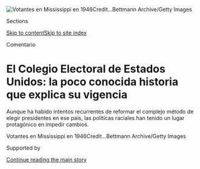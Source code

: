<div id="app">

<div>

<div>

<div>

</div>

<div data-aria-hidden="false">

<div id="site-content" data-role="main">

<div>

<div class="css-1aor85t" style="opacity:0.000000001;z-index:-1;visibility:hidden">

<div class="css-1hqnpie">

<div class="css-epjblv">

<span class="css-17xtcya">[Opinión](/es/section/opinion)</span><span class="css-x15j1o">|</span><span class="css-fwqvlz">El
Colegio Electoral de Estados Unidos: la poco conocida historia que
explica su
vigencia</span>

</div>

<div class="css-k008qs">

<div class="css-1iwv8en">

<span class="css-18z7m18"></span>

<div>

</div>

</div>

<span class="css-1n6z4y">https://nyti.ms/3i3Xp4r</span>

<div class="css-1705lsu">

<div class="css-4xjgmj">

<div class="css-4skfbu" data-role="toolbar" data-aria-label="Social Media Share buttons, Save button, and Comments Panel with current comment count" data-testid="share-tools">

  - 
  - 
  - 
  - 
    
    <div class="css-6n7j50">
    
    </div>

  - 

</div>

</div>

</div>

</div>

</div>

</div>

<div class="css-11qgg8s">

</div>

<div id="fullBleedHeaderContent">

<div class="css-n4ws9g">

![<span class="css-16f3y1r e13ogyst0" data-aria-hidden="true">Votantes
en Mississippi en
1946</span><span class="css-cnj6d5 e1z0qqy90" itemprop="copyrightHolder"><span class="css-1ly73wi e1tej78p0">Credit...</span><span><span>Bettmann
Archive/Getty
Images</span></span></span>](https://static01.graylady3jvrrxbe.onion/images/2020/08/03/opinion/03Keyssar-ES-1/03keyssarWeb-articleLarge.jpg?quality=75&auto=webp&disable=upscale)

</div>

<div class="css-3z92zw">

<div class="css-6cn7ki">

<div class="NYTAppHideMasthead css-1bcu9v6 e1suatyy0">

<div class="section css-1o1qe8k e1suatyy2">

<div class="css-cu5p7t er09x8g0">

<div class="css-6n7j50">

</div>

<span class="css-1dv1kvn">Sections</span>

[Skip to content](#site-content)[Skip to site
index](#site-index)

</div>

<div class="css-10698na e1huz5gh0">

</div>

</div>

</div>

Comentario

<div class="css-1sojcmr ehdk2mb0">

# El Colegio Electoral de Estados Unidos: la poco conocida historia que explica su vigencia

</div>

Aunque ha habido intentos recurrentes de reformar el complejo método de
elegir presidentes en ese país, las políticas raciales han tenido un
lugar protagónico en impedir cambios.

</div>

</div>

<div class="css-nwzfg5 e1gnum310">

<span class="css-1f9pvn2 opinion">Votantes en Mississippi en
1946</span><span class="css-cnj6d5 e1z0qqy90" itemprop="copyrightHolder"><span class="css-1ly73wi e1tej78p0">Credit...</span><span><span>Bettmann
Archive/Getty Images</span></span></span>

</div>

<div id="sponsor-wrapper" class="css-1hyfx7x">

<div id="sponsor-slug" class="css-19vbshk">

Supported by

</div>

[Continue reading the main
story](#after-sponsor)

<div id="sponsor" class="ad sponsor-wrapper" style="text-align:center;height:100%;display:block">

</div>

<div id="after-sponsor">

</div>

</div>

<div class="css-1wx1auc e1gnum311">

<div class="css-18e8msd">

<div class="css-vp77d3 epjyd6m0">

<div class="css-1baulvz">

Por <span class="css-1baulvz last-byline" itemprop="name">Alexander
Keyssar</span>

<div class="css-8atqhb">

Es profesor de historia y política social en Harvard y autor de [*Why Do
We Still Have the Electoral
College*](https://www.hup.harvard.edu/catalog.php?isbn=9780674660151#:~:text=After%20tracing%20the%20Electoral%20College's,showing%20why%20each%20has%20failed.)*?*

</div>

</div>

</div>

  - 3 de agosto de
    2020

  - 
    
    <div class="css-4xjgmj">
    
    <div class="css-d8bdto" data-role="toolbar" data-aria-label="Social Media Share buttons, Save button, and Comments Panel with current comment count" data-testid="share-tools">
    
      - 
      - 
      - 
      - 
        
        <div class="css-6n7j50">
        
        </div>
    
      - 
    
    </div>
    
    </div>

</div>

<div class="css-tk9fsr">

[Read in
English](https://www.nytimes3xbfgragh.onion/2020/08/03/opinion/electoral-college-racism-white-supremacy.html "Read in English")

</div>

</div>

</div>

<div class="section meteredContent css-1r7ky0e" name="articleBody" itemprop="articleBody">

<div class="css-1fanzo5 StoryBodyCompanionColumn">

<div class="css-53u6y8">

[Regístrate para recibir nuestro
boletín](https://www.nytimes3xbfgragh.onion/newsletters/el-times) con
lo mejor de The New York Times.

-----

Como nuestra resucitada conversación nacional sobre la raza ha dejado en
claro, el legado de la esclavitud y la supremacía blanca es extenso y
profundo en la sociedad y la vida política de Estados Unidos. Un legado
de este tipo —tan visible en una temporada de elecciones presidenciales—
ha sido la supervivencia y la preservación del Colegio Electoral, una
institución criticada por más de 200 años. Nuestro complicado método de
elegir presidentes ha sido blanco de intentos recurrentes de reforma
desde principios del siglo XIX, y las políticas raciales y de religión
han tenido un lugar protagónico en su derrota.

Por supuesto, no es ningún secreto que la esclavitud desempeñó un papel
en el diseño original de nuestro sistema de elecciones presidenciales,
aunque los
[historiadores](https://www.nytimes3xbfgragh.onion/2019/04/04/opinion/the-electoral-college-slavery-myth.html?action=click&module=RelatedLinks&pgtype=Article)
[no están de
acuerdo](https://www.nytimes3xbfgragh.onion/2019/04/06/opinion/electoral-college-slavery.html)
sobre la centralidad de ese papel. La conocida fórmula que daba
representación a los estados en el Congreso por las tres quintas partes
de sus esclavos se transfirió a la asignación de votos electorales; el
número de votos electorales otorgados a cada estado era (y sigue
siendo) equivalente a la representación de ese estado en la Cámara y el
Senado. Este diseño constitucional dio a los sureños blancos una
influencia desproporcionada en la elección de los presidentes, una
ventaja que podría afectar el resultado de las elecciones.

No es sorprendente que los estados esclavistas se opusieran
enérgicamente a cualquier cambioque disminuyera su ventaja en el
sistema. En 1816, cuando se introdujo por primera vez en el Congreso una
resolución que pedía el voto popular nacional, las protestas de los
senadores del sur la torpedearon. Los estados esclavistas “perderían el
privilegio que la Constitución ahora les permite, de votos sobre tres
quintos de su población que no sean hombres libres”, objetó William
Wyatt Bibb, de Georgia, en el pleno del Senado. “Sería profundamente
perjudicial para ellos”.

Lo que es mucho menos conocido, o reconocido, es que mucho después de la
abolición de la esclavitud, los líderes políticos del sur siguieron
resistiendo cualquier intento de reemplazar el Colegio Electoral con el
voto popular nacional. (Algunas veces apoyaron otras reformas, como la
división proporcional de los votos electorales de cada estado, pero esos
son hilos argumentales diferentes de un cuento multifacético). El
razonamiento detrás de esta oposición fue directo, aunque inquietante.
Después de la
[Reconstrucción](https://ar.usembassy.gov/wp-content/uploads/sites/26/2016/10/Capitulo-7_La_guerra_civil_y_la_reconstruccion.pdf),
los gobiernos blancos “redentores” que llegaron al poder en los estados
del sur se convirtieron en los beneficiarios políticos de lo que
equivalía a una cláusula de “cinco quintos”: los afroamericanos
contaban plenamente para la representación (y, por lo tanto, los votos
electorales), pero volvieron a ser privados de sus derechos a pesar de
las protecciones formales descritas en la decimoquinta enmienda,
ratificada en 1870, que decía que no se podía negar el derecho al voto
“por motivos de raza, color o condición previa de servidumbre”. Los
sureños blancos, en consecuencia, obtuvieron un beneficio aún mayor del
Colegio Electoral que el que tenían antes de la Guerra de Secesión.

</div>

</div>

<div class="css-1fanzo5 StoryBodyCompanionColumn">

<div class="css-53u6y8">

Un voto popular nacional habría eliminado ese beneficio. Como
reconocieron los líderes políticos de la región, la aprobación de una
enmienda constitucional que instituyese un voto nacional popular habría
generado fuertes presiones legales y políticas para otorgar derechos a
los afroestadounidenses. Incluso si se pudieran resistir esas presiones,
un folleto de la campaña de Alabama señaló en 1914 que “con la mitad
negra de nuestra gente sin votar, nuestra voz en las elecciones
nacionales, que ahora se basa en la población total, se apoyaría
únicamente en nuestra población votante y, por lo tanto, se reduciría a
la mitad”. Las consecuencias políticas de un voto nacional popular
simplemente no podían tolerarse.

Hacia la década de 1940, muchos sureños también llegaron a creer que su
peso desproporcionado en las elecciones presidenciales, gracias al
Colegio Electoral, era un bastión fundamental contra las crecientes
presiones del norte para ampliar los derechos civiles y políticos de los
afroestadounidenses. En 1947, el influyente tratado *Whither Solid
South?* de Charles Collins, sobre los derechos y el segregacionismo de
los estados, imploró a los sureños rechazar “cualquier intento de acabar
con el Colegio porque solo este puede permitir que los estados del sur
conserven sus derechos dentro de la Unión”. El libro, que se convirtió
en una lectura obligada entre los Dixiecrats —del segregacionista
Partido Demócrata de los Derechos de los Estados— que huyeron del
Partido Demócrata en 1948, fue muy elogiado y distribuido de forma
gratuita por (entre otros) el segregacionista de Mississippi James
Eastland, quien sirvió en el Senado de 1943 a 1978.

Impulsados por tales convicciones, los regímenes de supremacía blanca
del sur se mantuvieron como un obstáculo en el camino hacia un voto
popular nacional desde las últimas décadas del siglo XIX hasta la década
de 1960, cuando la Ley de Derechos Electorales y otras medidas obligaron
a la región a otorgar derechos a los afroestadounidenses. Hubo, por
supuesto, resistencia a la idea de un voto nacional en otras partes del
país, pero fue la bien conocida actitud inflexible del sur —y el hecho
de que solo los estados del sur podrían estar cerca de bloquear una
enmienda constitucional en el Congreso— lo que marginó a la idea en el
debate público durante décadas. Numerosos líderes políticos que
personalmente favorecieron el voto popular nacional, como el senador
republicano Henry Cabot Lodge, Jr. de Massachusetts en la década de
1940, concluyeron que tal reforma no tenía posibilidades realistas de
éxito, y cambiaron su defensa a medidas menos radicales.

La política de raza y región también tuvo un lugar destacado en la
derrota punzante de una enmienda al voto popular nacional en el Senado
en 1970, lo más cerca que Estados Unidos ha estado de transformar su
sistema de elecciones presidenciales desde 1821. El apoyo popular y de
élite a la idea había proliferado en la década de 1960, lo que llevó a
que en 1969 la Cámara de Representantes votase abrumadoramente a favor
de una enmienda constitucional que habría abolido el Colegio Electoral.
La propuesta se empantanó en el Senado durante un año en que las
tensiones regionales eran altas: dos candidatos del sur a la Corte
Suprema fueron rechazados por el Senado, y la Ley de Derechos
Electorales se renovó por encima de la fuerte oposición de los senadores
del sur. Mientras tanto, la enmienda del voto popular nacional se
estancó en el Comité Judicial, que fue presidido nada menos que por el
senador Eastland.

Cuando la resolución de la enmienda finalmente llegó al pleno del Senado
en septiembre de 1970, gracias a los prodigiosos esfuerzos de un senador
de Indiana, Birch Bayh, fue recibida por las maniobras obstruccionistas
de los segregacionistas Sam Ervin y Strom Thurmond (con la ayuda del
republicano de Nebraska Roman Hruska). Aunque las cosas cambiaban en el
sur, sus líderes políticos seguían inmersos en los valores y las
perspectivas que habían fundamentado su hostilidad al movimiento de los
derechos civiles y a la Ley de Derechos Electorales. “El Colegio
Electoral”, escribió el senador James Allen de Alabama en 1969, “es una
de las pocas salvaguardias políticas que quedan en el sur. Vamos a
conservarlo”.

</div>

</div>

<div class="css-1fanzo5 StoryBodyCompanionColumn">

<div class="css-53u6y8">

Las maniobras obstruccionistas tuvieron éxito: los intentos de invocar
la clausura —para terminar el debate y votar sobre la enmienda en sí
misma— quedaron unos pocos votos por debajo de la mayoría de dos tercios
que entonces se necesitaban para acabar con la obstrucción. Las
alineaciones regionales en los votos cruciales (hubo dos) fueron
claramente visibles. Más del 75 por ciento de los senadores del sur
votaron en contra de la clausura; una proporción similar de senadores
que no pertenecían al sur votaron a favor.

De ese modo, los líderes políticos del sur —formados por la segregación
y las creencias de la supremacía blanca— mantuvieron la idea de un voto
popular nacional fuera de discusión durante muchas décadas y
desempeñaron un papel crucial en el bloqueo de su paso por el Congreso
en una coyuntura histórica cuando el cambio realmente parecía posible.
Sin duda, una reforma electoral es casi siempre un proceso complejo y
difícil, con diversos actores que compiten por defender sus ideas e
intereses. Pero si la política de la raza hubiera sido menos destacada,
tanto en el siglo XIX como en el siglo XX, el Colegio Electoral
probablemente habría sido relegado hace mucho tiempo al estado de
curiosidad histórica. Es posible que deseemos tener en cuenta ese hecho
aleccionador de cara a una elección cuyo resultado es cuestionable solo
por la forma peculiar en el que elegimos a nuestros presidentes.

Alexander Keyssar
([@AlexKeyssar](https://twitter.com/alexkeyssar?lang=en)), profesor de
historia y política social en Harvard, es el autor de [*Why Do We Still
Have the Electoral
College?*](https://www.hup.harvard.edu/catalog.php?isbn=9780674660151#:~:text=After%20tracing%20the%20Electoral%20College's,showing%20why%20each%20has%20failed.)
y [*The Right to Vote: The Contested History of Democracy in the United
States*](https://www.basicbooks.com/titles/alexander-keyssar/the-right-to-vote/9780465005024/).

</div>

</div>

</div>

<div>

</div>

<div>

</div>

<div>

</div>

<div>

<div id="bottom-wrapper" class="css-1ede5it">

<div id="bottom-slug" class="css-l9onyx">

Advertisement

</div>

[Continue reading the main
story](#after-bottom)

<div id="bottom" class="ad bottom-wrapper" style="text-align:center;height:100%;display:block;min-height:90px">

</div>

<div id="after-bottom">

</div>

</div>

</div>

</div>

</div>

## Site Index

<div>

</div>

## Site Information Navigation

  - [© <span>2020</span> <span>The New York Times
    Company</span>](https://help.nytimes3xbfgragh.onion/hc/en-us/articles/115014792127-Copyright-notice)

<!-- end list -->

  - [NYTCo](https://www.nytco.com/)
  - [Contact
    Us](https://help.nytimes3xbfgragh.onion/hc/en-us/articles/115015385887-Contact-Us)
  - [Work with us](https://www.nytco.com/careers/)
  - [Advertise](https://nytmediakit.com/)
  - [T Brand Studio](http://www.tbrandstudio.com/)
  - [Your Ad
    Choices](https://www.nytimes3xbfgragh.onion/privacy/cookie-policy#how-do-i-manage-trackers)
  - [Privacy](https://www.nytimes3xbfgragh.onion/privacy)
  - [Terms of
    Service](https://help.nytimes3xbfgragh.onion/hc/en-us/articles/115014893428-Terms-of-service)
  - [Terms of
    Sale](https://help.nytimes3xbfgragh.onion/hc/en-us/articles/115014893968-Terms-of-sale)
  - [Site
    Map](https://spiderbites.nytimes3xbfgragh.onion)
  - [Help](https://help.nytimes3xbfgragh.onion/hc/en-us)
  - [Subscriptions](https://www.nytimes3xbfgragh.onion/subscription?campaignId=37WXW)

</div>

</div>

</div>

</div>
